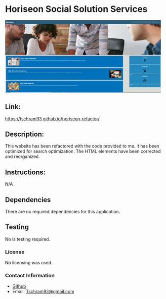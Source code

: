 # Horiseon Social Solution Services

![Horiseon webpage screenshot](readmeImg.jpg)
            
## Link:
https://tschram93.github.io/horiseon-refactor/
## Description: 
This website has been refactored with the code provided to me. It has been optimized for search optimization. The HTML elements have been corrected and reorganized.

## Instructions: 
N/A

## Dependencies
There are no required dependencies for this application.

## Testing
No is testing required.

### License
No licensing was used.

### Contact Information
* [Github](https://github.com/Tschram93)
* Email:  Tschram93@gmail.com
